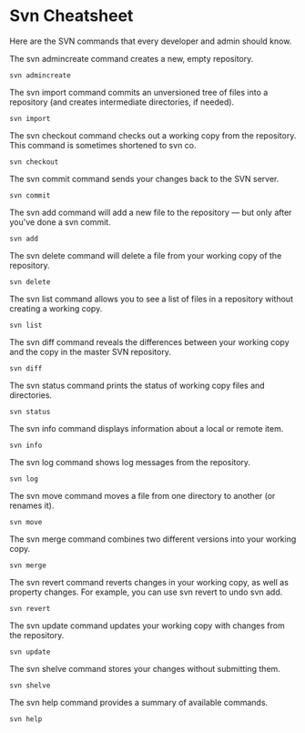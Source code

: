 # Svn Cheatsheet

Here are the SVN commands that every developer and admin should know.

The svn admincreate command creates a new, empty repository.
```
svn admincreate
```

The svn import command commits an unversioned tree of files into a repository (and creates intermediate directories, if needed).
```
svn import
```

The svn checkout command checks out a working copy from the repository. This command is sometimes shortened to svn co.
```
svn checkout
```

The svn commit command sends your changes back to the SVN server.
```
svn commit
```

The svn add command will add a new file to the repository — but only after you've done a svn commit.
```
svn add
```

The svn delete command will delete a file from your working copy of the repository.
```
svn delete
```

The svn list command allows you to see a list of files in a repository without creating a working copy.
```
svn list
```

The svn diff command reveals the differences between your working copy and the copy in the master SVN repository.
```
svn diff
```

The svn status command prints the status of working copy files and directories.
```
svn status
```

The svn info command displays information about a local or remote item.
```
svn info
```

The svn log command shows log messages from the repository.
```
svn log
```

The svn move command moves a file from one directory to another (or renames it).
```
svn move
```

The svn merge command combines two different versions into your working copy.
```
svn merge
```

The svn revert command reverts changes in your working copy, as well as property changes. For example, you can use svn revert to undo svn add.
```
svn revert
```

The svn update command updates your working copy with changes from the repository.
```
svn update
```

The svn shelve command stores your changes without submitting them.
```
svn shelve
```

The svn help command provides a summary of available commands.
```
svn help
```
